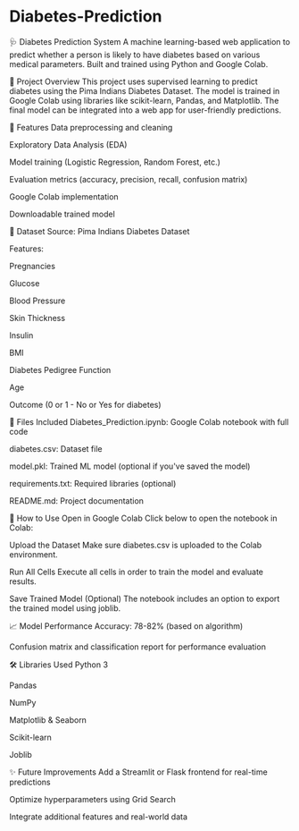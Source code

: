# Diabetes-Prediction
🩺 Diabetes Prediction System
A machine learning-based web application to predict whether a person is likely to have diabetes based on various medical parameters. Built and trained using Python and Google Colab.

📌 Project Overview
This project uses supervised learning to predict diabetes using the Pima Indians Diabetes Dataset. The model is trained in Google Colab using libraries like scikit-learn, Pandas, and Matplotlib. The final model can be integrated into a web app for user-friendly predictions.

🚀 Features
Data preprocessing and cleaning

Exploratory Data Analysis (EDA)

Model training (Logistic Regression, Random Forest, etc.)

Evaluation metrics (accuracy, precision, recall, confusion matrix)

Google Colab implementation

Downloadable trained model

🧪 Dataset
Source: Pima Indians Diabetes Dataset

Features:

Pregnancies

Glucose

Blood Pressure

Skin Thickness

Insulin

BMI

Diabetes Pedigree Function

Age

Outcome (0 or 1 - No or Yes for diabetes)

📁 Files Included
Diabetes_Prediction.ipynb: Google Colab notebook with full code

diabetes.csv: Dataset file

model.pkl: Trained ML model (optional if you've saved the model)

requirements.txt: Required libraries (optional)

README.md: Project documentation

🔧 How to Use
Open in Google Colab
Click below to open the notebook in Colab:

Upload the Dataset
Make sure diabetes.csv is uploaded to the Colab environment.

Run All Cells
Execute all cells in order to train the model and evaluate results.

Save Trained Model (Optional)
The notebook includes an option to export the trained model using joblib.

📈 Model Performance
Accuracy: 78-82% (based on algorithm)

Confusion matrix and classification report for performance evaluation

🛠 Libraries Used
Python 3

Pandas

NumPy

Matplotlib & Seaborn

Scikit-learn

Joblib

✨ Future Improvements
Add a Streamlit or Flask frontend for real-time predictions

Optimize hyperparameters using Grid Search

Integrate additional features and real-world data

